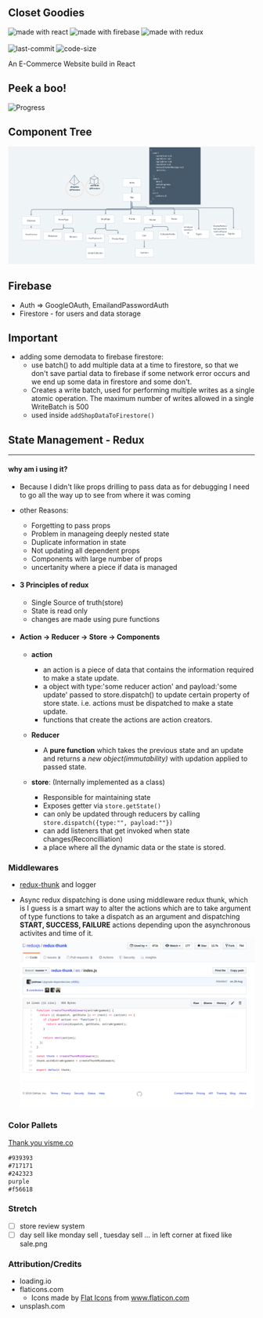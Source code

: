 ## Closet Goodies

<img src="https://img.shields.io/badge/made%20with-react-cyan.svg" alt="made with react">

<img src="https://img.shields.io/badge/made%20with-firebase-yellow.svg" alt="made with firebase">
<img src="https://img.shields.io/badge/made%20with-redux-purple.svg" alt="made with redux">

<br/>
<br/>

<img src="https://img.shields.io/github/last-commit/jugshaurya/closetgoodies" alt="last-commit">

<img src="https://img.shields.io/github/languages/code-size/jugshaurya/closetgoodies" alt="code-size">

An E-Commerce Website build in React

## Peek a boo!

![Progress](./storehome.gif)

## Component Tree

![Progress](./progress.png)

## Firebase

- Auth => GoogleOAuth, EmailandPasswordAuth
- Firestore - for users and data storage

## Important

- adding some demodata to firebase firestore:
  - use batch() to add multiple data at a time to firestore, so that we don't save partial data to firebase if some network error occurs and we end up some data in firestore and some don't.
  - Creates a write batch, used for performing multiple writes as a single atomic operation. The maximum number of writes allowed in a single WriteBatch is 500
  - used inside `addShopDataToFirestore()`

## State Management - Redux

---

#### why am i using it?

- Because I didn't like props drilling to pass data as for debugging I need to go all the way up to see from where it was coming
- other Reasons:

  - Forgetting to pass props
  - Problem in manageing deeply nested state
  - Duplicate information in state
  - Not updating all dependent props
  - Components with large number of props
  - uncertanity where a piece if data is managed

- #### 3 Principles of redux

  - Single Source of truth(store)
  - State is read only
  - changes are made using pure functions

- #### Action -> Reducer -> Store -> Components

  - **action**

    - an action is a piece of data that contains the information required to make a state update.
    - a object with type:'some reducer action' and payload:'some update' passed to store.dispatch() to update certain property of store state. i.e. actions must be dispatched to make a state update.
    - functions that create the actions are action creators.

  - **Reducer**

    - A **pure function** which takes the previous state and an update and returns a _new object(immutability)_ with updation applied to passed state.

  - **store**: (Internally implemented as a class)
    - Responsible for maintaining state
    - Exposes getter via `store.getState()`
    - can only be updated through reducers by calling `store.dispatch({type:"", payload:""})`
    - can add listeners that get invoked when state changes(Reconcilliation)
    - a place where all the dynamic data or the state is stored.

### Middlewares

- [redux-thunk](https://github.com/reduxjs/redux-thunk) and logger

- Async redux dispatching is done using middleware redux thunk, which is I guess is a smart way to alter the actions which are to take argument of type functions to take a dispatch as an argument and dispatching **START, SUCCESS, FAILURE** actions depending upon the asynchronous activites and time of it.
  ![Redux-thunk](./redux-thunk.png)

### Color Pallets

[Thank you visme.co](https://visme.co/blog/website-color-schemes)

```
#939393
#717171
#242323
purple
#f56618
```

### Stretch

- [ ] store review system
- [ ] day sell like monday sell , tuesday sell ... in left corner at fixed like sale.png

### Attribution/Credits

- loading.io
- flaticons.com
  - Icons made by <a href="https://www.flaticon.com/authors/flat-icons" title="Flat Icons">Flat Icons</a> from <a href="https://www.flaticon.com/" title="Flaticon"> www.flaticon.com</a>
- unsplash.com
